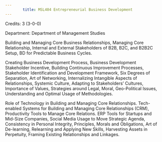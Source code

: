 ```yaml
---
        title: MSL404 Entrepreneurial Business Development
---
```

Credits: 3 (3-0-0)

Department: Department of Management Studies

Building and Managing Core Business Relationships, Managing Core Relationship, Internal and External Stakeholders of B2B, B2C, and B2B2C Setup, BD for Predictable Business Cycles.

Creating Business Development Process, Business Development Stakeholder Incentive, Building Continuous Improvement Processes, Stakeholder Identification and Development Framework, Six Degrees of Separation, Art of Networking, Internalizing Intangible Aspects of Relationships, Systemic Culture, Adapting to Stakeholders’ Cultures, Importance of Values, Strategies around Legal, Moral, Geo-Political Issues, Understanding and Optimal Usage of Methodologies.

Role of Technology in Building and Managing Core Relationships. Tech- enabled Systems for Building and Managing Core Relationships (CRM), Productivity Tools to Manage Core Relations. ERP Tools for Startups and Mid-Size Companies, Social Media Usage to Move Strategic Agenda, Consistency in Personal Integrity, Principles, Morals and Obligations, Art of De-learning, Relearning and Applying New Skills, Harvesting Assets in Perpetuity, Framing Existing Relationships and Linkages.